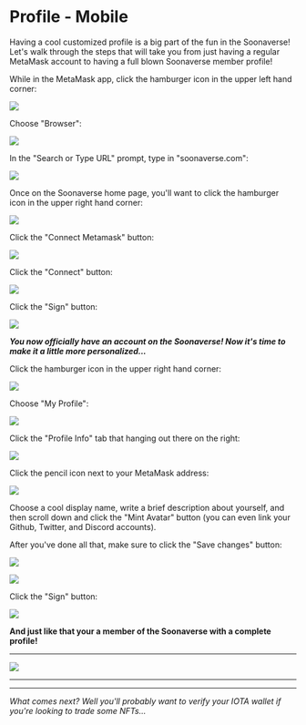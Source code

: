 # Profile - Mobile

Having a cool customized profile is a big part of the fun in the Soonaverse! Let's walk through the steps that will take you from just having a regular MetaMask account to having a full blown Soonaverse member profile!



While in the MetaMask app, click the hamburger icon in the upper left hand corner:

![](<../../.gitbook/assets/image (25) (1).png>)

Choose "Browser":

![](<../../.gitbook/assets/image (18) (1).png>)

In the "Search or Type URL" prompt, type in "soonaverse.com":

![](<../../.gitbook/assets/image (28) (1).png>)

Once on the Soonaverse home page, you'll want to click the hamburger icon in the upper right hand corner:

![](<../../.gitbook/assets/image (12) (1).png>)

Click the "Connect Metamask" button:

![](<../../.gitbook/assets/image (14).png>)

Click the "Connect" button:

![](<../../.gitbook/assets/image (9) (1).png>)

Click the "Sign" button:

![](<../../.gitbook/assets/image (22) (1).png>)



_**You now officially have an account on the Soonaverse! Now it's time to make it a little more personalized...**_



Click the hamburger icon in the upper right hand corner:

![](<../../.gitbook/assets/image (13).png>)

Choose "My Profile":

![](<../../.gitbook/assets/image (16).png>)

Click the "Profile Info" tab that hanging out there on the right:

![](<../../.gitbook/assets/image (24).png>)

Click the pencil icon next to your MetaMask address:

![](<../../.gitbook/assets/image (20).png>)

Choose a cool display name, write a brief description about yourself, and then scroll down and click the "Mint Avatar" button (you can even link your Github, Twitter, and Discord accounts).

After you've done all that, make sure to click the "Save changes" button:

![](<../../.gitbook/assets/image (21).png>)

![](<../../.gitbook/assets/image (19).png>)

Click the "Sign" button:

![](<../../.gitbook/assets/image (8) (1).png>)



**And just like that your a member of the Soonaverse with a complete profile!**

****

![](<../../.gitbook/assets/image (27) (1).png>)

****

****

_What comes next? Well you'll probably want to verify your IOTA wallet if you're looking to trade some NFTs..._

